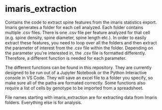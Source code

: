 # imaris_extraction

Contains the code to extract spine features from the imaris statistics export. Imaris generates a folder for each cell analyzed. Each folder contains multiple .csv files. There is one .csv file per feature analyzed for that cell (e.g. spine density, spine diameter, spine length etc.). In order to easily extract these features, you need to loop over all the folders and then extract the parameter of interest from the .csv file within the folder. Depending on the parameter you're interested in, the .csv file is formatted differently. Therefore, a different function is needed for each parameter.

The different functions can be found in this repository. They are currently designed to be run out of a Jupyter Notebook or the Python Interactive console in VS Code. They will save an excel file to a folder you specify, so make sure all of the paths are formated correctly. Some functions also require a list of cells by genotype to be imported from a spreadsheet. 


File names starting with imaris_extraction are for extracting data from Imaris folders. Everything else is for analysis.
